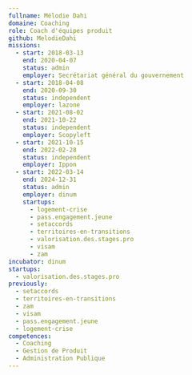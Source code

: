 ```yaml
---
fullname: Mélodie Dahi
domaine: Coaching
role: Coach d'équipes produit
github: MelodieDahi
missions:
  - start: 2018-03-13
    end: 2020-04-07
    status: admin
    employer: Secrétariat général du gouvernement
  - start: 2018-04-08
    end: 2020-09-30
    status: independent
    employer: lazone
  - start: 2021-08-02
    end: 2021-10-22
    status: independent
    employer: Scopyleft
  - start: 2021-10-15
    end: 2022-02-28
    status: independent
    employer: Ippon
  - start: 2022-03-14
    end: 2024-12-31
    status: admin
    employer: dinum
    startups:
      - logement-crise
      - pass.engagement.jeune
      - setaccords
      - territoires-en-transitions
      - valorisation.des.stages.pro
      - visam
      - zam
incubator: dinum
startups:
  - valorisation.des.stages.pro
previously:
  - setaccords
  - territoires-en-transitions
  - zam
  - visam
  - pass.engagement.jeune
  - logement-crise
competences:
  - Coaching
  - Gestion de Produit
  - Administration Publique
---
```


